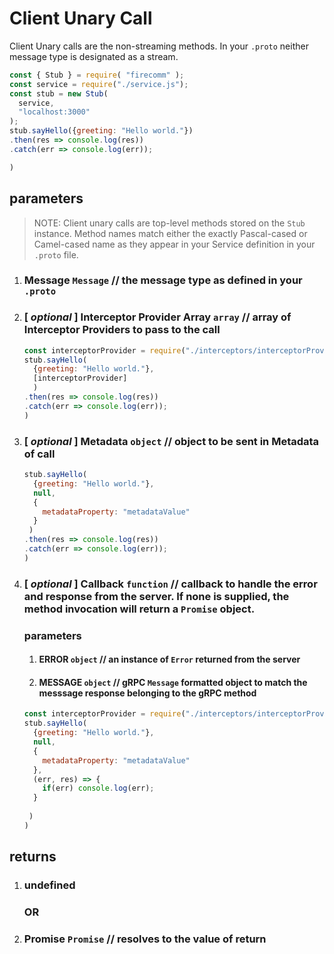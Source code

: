 # Client Unary Call
Client Unary calls are the non-streaming methods. In your `.proto` neither message type is designated as a stream.

```javascript
const { Stub } = require( "firecomm" );
const service = require("./service.js");
const stub = new Stub(
  service, 
  "localhost:3000"
);
stub.sayHello({greeting: "Hello world."})
.then(res => console.log(res))
.catch(err => console.log(err)); 

)
```

## parameters

> NOTE: Client unary calls are top-level methods stored on the `Stub` instance. Method names match either the exactly Pascal-cased or Camel-cased name as they appear in your Service definition in your `.proto` file.

1. ### Message `Message` // the message type as defined in your `.proto`
2. ### [ *optional* ] Interceptor Provider Array `array` // array of Interceptor Providers to pass to the call
   ```javascript
   const interceptorProvider = require("./interceptors/interceptorProvider.js")
   stub.sayHello(
     {greeting: "Hello world."}, 
     [interceptorProvider]
     )
   .then(res => console.log(res))
   .catch(err => console.log(err)); 
   )
   ```
3. ### [ *optional* ] Metadata `object` // object to be sent in Metadata of call
   ```javascript
   stub.sayHello(
     {greeting: "Hello world."}, 
     null, 
     {
       metadataProperty: "metadataValue"
     }
    )
   .then(res => console.log(res))
   .catch(err => console.log(err)); 
   )
   ```
4. ### [ *optional* ] Callback `function` // callback to handle the error and response from the server. If none is supplied, the method invocation will return a `Promise` object.
   ### parameters
   1. #### ERROR `object` // an instance of `Error` returned from the server
   2. #### MESSAGE `object` // gRPC `Message` formatted object to match the messsage response belonging to the gRPC method
   ```javascript
   const interceptorProvider = require("./interceptors/interceptorProvider.js")
   stub.sayHello(
     {greeting: "Hello world."}, 
     null, 
     {
       metadataProperty: "metadataValue"
     },
     (err, res) => {
       if(err) console.log(err);
     }
    
    )
   )
   ```
## returns
  1. ### undefined
      ### OR
   1. ### Promise `Promise` // resolves to the value of return